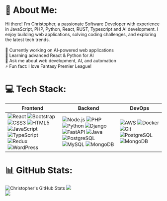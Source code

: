 # 💫 About Me:
 Hi there! I'm Christopher, a passionate Software Developer with experience in JavaScript, PHP, Python, React, RUST, Typescript and AI development. I enjoy building web applications, solving coding challenges, and exploring the latest tech trends.  <br><br> 🔭 Currently working on AI-powered web applications  <br> 🌱 Learning advanced React & Python for AI  <br> 💬 Ask me about web development, AI, and automation  <br> ⚡ Fun fact: I love Fantasy Premier League!  <br>


# 💻 Tech Stack:
| Frontend | Backend | DevOps |
| --- | --- | --- |
| ![React](https://img.shields.io/badge/-React-61DAFB?logo=react&logoColor=white) ![Bootstrap](https://img.shields.io/badge/-Bootstrap-7952B3?logo=bootstrap&logoColor=white) ![CSS3](https://img.shields.io/badge/-CSS3-1572B6?logo=css3&logoColor=white) ![HTML5](https://img.shields.io/badge/-HTML5-E34F26?logo=html5&logoColor=white) ![JavaScript](https://img.shields.io/badge/-JavaScript-F7DF1E?logo=javascript&logoColor=black) ![TypeScript](https://img.shields.io/badge/-TypeScript-3178C6?logo=typescript&logoColor=white) ![Redux](https://img.shields.io/badge/-Redux-764ABC?logo=redux&logoColor=white) ![WordPress](https://img.shields.io/badge/-WordPress-21759B?logo=wordpress&logoColor=white) | ![Node.js](https://img.shields.io/badge/-Node.js-339933?logo=node.js&logoColor=white) ![PHP](https://img.shields.io/badge/-PHP-777BB4?logo=php&logoColor=white) ![Python](https://img.shields.io/badge/-Python-3776AB?logo=python&logoColor=white) ![Django](https://img.shields.io/badge/-Django-092E20?logo=django&logoColor=white) ![FastAPI](https://img.shields.io/badge/-FastAPI-009688?logo=fastapi&logoColor=white) ![Java](https://img.shields.io/badge/-Java-007396?logo=java&logoColor=white) ![PostgreSQL](https://img.shields.io/badge/-PostgreSQL-336791?logo=postgresql&logoColor=white) ![MySQL](https://img.shields.io/badge/-MySQL-4479A1?logo=mysql&logoColor=white) ![MongoDB](https://img.shields.io/badge/-MongoDB-47A248?logo=mongodb&logoColor=white) | ![AWS](https://img.shields.io/badge/-AWS-232F3E?logo=amazonaws&logoColor=white) ![Docker](https://img.shields.io/badge/-Docker-2496ED?logo=docker&logoColor=white) ![Git](https://img.shields.io/badge/-Git-F05032?logo=git&logoColor=white) ![PostgreSQL](https://img.shields.io/badge/-PostgreSQL-336791?logo=postgresql&logoColor=white) ![MongoDB](https://img.shields.io/badge/-MongoDB-47A248?logo=mongodb&logoColor=white) |


# 📊 GitHub Stats:
![Christopher's GitHub Stats](https://github-readme-stats.vercel.app/api?username=Gggghgggh&show_icons=true&theme=dark)
[![](https://streak-stats.demolab.com/?user=Gggghgggh&theme=dark)](https://git.io/streak-stats)
<br/>
![](https://github-readme-stats.vercel.app/api/top-langs/?username=gggghgggh&theme=dark&hide_border=true&include_all_commits=false&count_private=true&layout=compact)




<!-- Proudly created with GPRM ( https://gprm.itsvg.in ) -->
